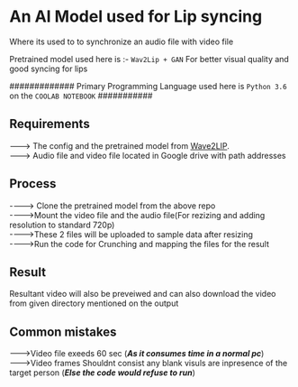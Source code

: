 # An AI Model used for Lip syncing
Where its used to to synchronize an audio file with video file


Pretrained model used here is :- `Wav2Lip + GAN`
For better visual quality and good syncing for lips

############# Primary Programming  Language used here is `Python 3.6` on the `COOLAB NOTEBOOK` ###########

## Requirements
---> The config and the pretrained model from [Wave2LIP](https://github.com/justinjohn0306/Wav2Lip).                                                                                                                            
---> Audio file and video file located in Google drive with path addresses

## Process
----> Clone the pretrained model from the above repo                                                                                                                                                                                     
---->Mount the video file and the audio file(For rezizing and adding resolution to standard 720p)                                                                                                                                                                                    
---->These 2 files will be uploaded to sample data after resizing                                                                                                                                                                                    
---->Run the code for Crunching and mapping the files for the result                                                                                                                                                                                    

## Result
Resultant video will also be preveiwed and can also download the video from given directory mentioned on the output

## Common mistakes
--->Video file exeeds 60 sec (***As it consumes time in a normal pc***)                                                                                                                                                                                    
--->Video frames Shouldnt consist any blank visuls are inpresence of the target person  (***Else the code would refuse to run***)
